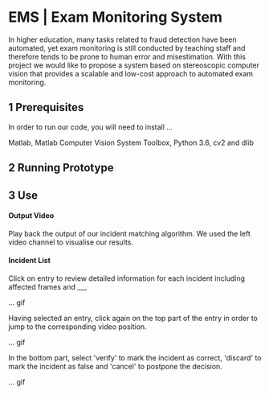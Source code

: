 # EMS | Exam Monitoring System

In higher education, many tasks related to fraud detection have been automated, yet exam monitoring is still conducted by teaching staff and therefore tends to be prone to human error and misestimation. With this project we would like to propose a system based on stereoscopic computer vision that provides a scalable and low-cost approach to automated exam monitoring.

## 1 Prerequisites

In order to run our code, you will need to install ...

Matlab, Matlab Computer Vision System Toolbox, Python 3.6, cv2 and dlib

## 2 Running Prototype

## 3 Use

#### Output Video

Play back the output of our incident matching algorithm. We used the left video channel to visualise our results.

#### Incident List

Click on entry to review detailed information for each incident including affected frames and ___

... gif

Having selected an entry, click again on the top part of the entry in order to jump to the corresponding video position.

... gif

In the bottom part, select 'verify' to mark the incident as correct, 'discard' to mark the incident as false and 'cancel' to postpone the decision.

... gif
